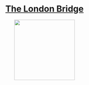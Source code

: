 # <div align="center">[The London Bridge](https://tryhackme.com/r/room/thelondonbridge)</div>

<div align="center">
  <img src="https://github.com/user-attachments/assets/b80bf4c0-f7c0-4d57-9365-cfec6de6020a" height="200"></img>
</div>
